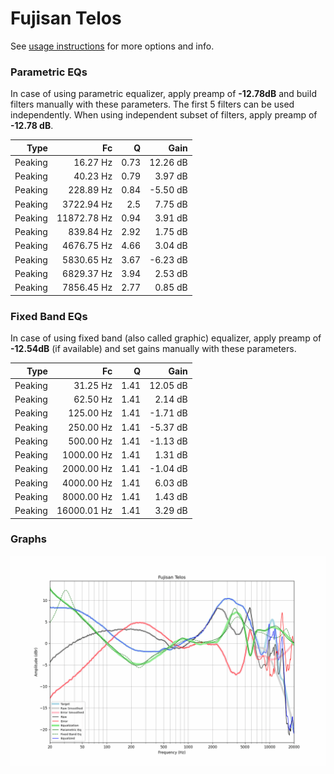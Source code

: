 # Fujisan Telos
See [usage instructions](https://github.com/jaakkopasanen/AutoEq#usage) for more options and info.

### Parametric EQs
In case of using parametric equalizer, apply preamp of **-12.78dB** and build filters manually
with these parameters. The first 5 filters can be used independently.
When using independent subset of filters, apply preamp of **-12.78 dB**.

| Type    | Fc          |    Q | Gain     |
|--------:|------------:|-----:|---------:|
| Peaking | 16.27 Hz    | 0.73 | 12.26 dB |
| Peaking | 40.23 Hz    | 0.79 | 3.97 dB  |
| Peaking | 228.89 Hz   | 0.84 | -5.50 dB |
| Peaking | 3722.94 Hz  | 2.5  | 7.75 dB  |
| Peaking | 11872.78 Hz | 0.94 | 3.91 dB  |
| Peaking | 839.84 Hz   | 2.92 | 1.75 dB  |
| Peaking | 4676.75 Hz  | 4.66 | 3.04 dB  |
| Peaking | 5830.65 Hz  | 3.67 | -6.23 dB |
| Peaking | 6829.37 Hz  | 3.94 | 2.53 dB  |
| Peaking | 7856.45 Hz  | 2.77 | 0.85 dB  |

### Fixed Band EQs
In case of using fixed band (also called graphic) equalizer, apply preamp of **-12.54dB**
(if available) and set gains manually with these parameters.

| Type    | Fc          |    Q | Gain     |
|--------:|------------:|-----:|---------:|
| Peaking | 31.25 Hz    | 1.41 | 12.05 dB |
| Peaking | 62.50 Hz    | 1.41 | 2.14 dB  |
| Peaking | 125.00 Hz   | 1.41 | -1.71 dB |
| Peaking | 250.00 Hz   | 1.41 | -5.37 dB |
| Peaking | 500.00 Hz   | 1.41 | -1.13 dB |
| Peaking | 1000.00 Hz  | 1.41 | 1.31 dB  |
| Peaking | 2000.00 Hz  | 1.41 | -1.04 dB |
| Peaking | 4000.00 Hz  | 1.41 | 6.03 dB  |
| Peaking | 8000.00 Hz  | 1.41 | 1.43 dB  |
| Peaking | 16000.01 Hz | 1.41 | 3.29 dB  |

### Graphs
![](./Fujisan%20Telos.png)
